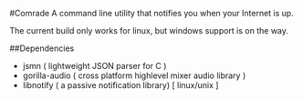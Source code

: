 #Comrade
A command line utility that notifies you when your Internet is up.

The current build only works for linux, but windows support is on the way.

##Dependencies
* jsmn ( lightweight JSON parser for C )
* gorilla-audio ( cross platform highlevel mixer audio library )
* libnotify ( a passive notification library) [ linux/unix ]


